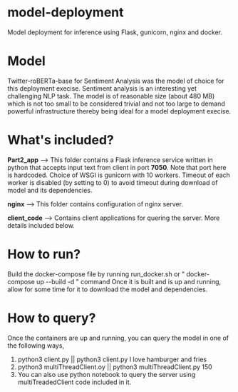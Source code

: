 # model-deployment
Model deployment for inference using Flask, gunicorn, nginx and docker.

# Model
Twitter-roBERTa-base for Sentiment Analysis was the model of choice for this deployment execise. Sentiment analysis is an interesting yet challenging NLP task. The model is of reasonable size (about 480 MB) which is not too small to be considered trivial and not too large to demand powerful infrastructure thereby being ideal for a model deployment execise.

# What's included?
**Part2_app** --> This folder contains a Flask inference service written in python that accepts input text from client in port **7050**. Note that port here is hardcoded. Choice of WSGI is gunicorn with 10 workers. Timeout of each worker is disabled (by setting to 0) to avoid timeout during download of model and its dependencies.  

**nginx** --> This folder contains configuration of nginx server.  

**client_code** --> Contains client applications for quering the server. More details included below.  

# How to run?
Build the docker-compose file by running run_docker.sh or " docker-compose up --build -d " command
Once it is built and is up and running, allow for some time for it to download the model and dependencies.

# How to query?
Once the containers are up and running, you can query the model in one of the following ways,
1. python3 client.py <text here>   ||   python3 client.py I love hamburger and fries  
2. python3 multiThreadClient.oy <threadCount> ||   python3 multiThreadClient.py 150  
3. You can also use python notebook to query the server using multiTreadedClient code included in it.  
